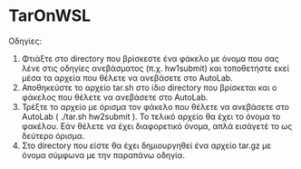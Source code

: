 # TarOnWSL
Οδηγίες:
1) Φτιάξτε στο directory που βρίσκεστε ένα φάκελο με όνομα που σας λένε στις οδηγίες ανεβάσματος (π.χ. hw1submit) και τοποθετήστε εκεί μέσα τα αρχεία που θέλετε να ανεβάσετε στο AutoLab.
3) Αποθηκεύστε το αρχείο tar.sh στο ίδιο directory που βρίσκεται και ο φάκελος που θέλετε να ανεβάσετε στο AutoLab.
4) Τρέξτε το αρχείο με όρισμα τον φάκελο που θέλετε να ανεβάσετε στο AutoLab ( ./tar.sh hw2submit ). Το τελικό αρχείο θα έχει το όνομα το φακέλου. Εάν θέλετε να έχει διαφορετικό όνομα, απλά εισάγετέ το ως δεύτερο όρισμα.
5) Στο directory που είστε θα έχει δημιουργηθεί ένα αρχείο tar.gz με όνομα σύμφωνα με την παραπάνω οδηγία.
